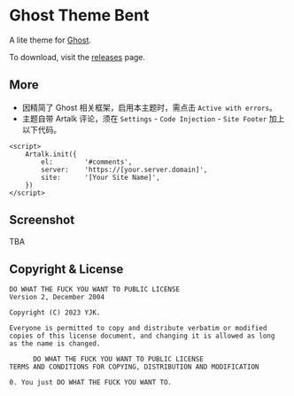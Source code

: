# Ghost Theme Bent

A lite theme for [Ghost](http://github.com/tryghost/ghost/).

To download, visit the [releases](https://github.com/ygbhf/ghost-theme-bent/releases) page.

## More

* 因精简了 Ghost 相关框架，启用本主题时，需点击 `Active with errors`。
* 主题自带 Artalk 评论，须在 `Settings` - `Code Injection` - `Site Footer` 加上以下代码。

```
<script>
    Artalk.init({
        el:        '#comments',
        server:    'https://[your.server.domain]',
        site:      '[Your Site Name]',
    })
</script>
```

## Screenshot 

TBA

## Copyright & License

```
DO WHAT THE FUCK YOU WANT TO PUBLIC LICENSE 
Version 2, December 2004 

Copyright (C) 2023 YJK.

Everyone is permitted to copy and distribute verbatim or modified 
copies of this license document, and changing it is allowed as long 
as the name is changed. 

      DO WHAT THE FUCK YOU WANT TO PUBLIC LICENSE 
TERMS AND CONDITIONS FOR COPYING, DISTRIBUTION AND MODIFICATION 

0. You just DO WHAT THE FUCK YOU WANT TO.
```
